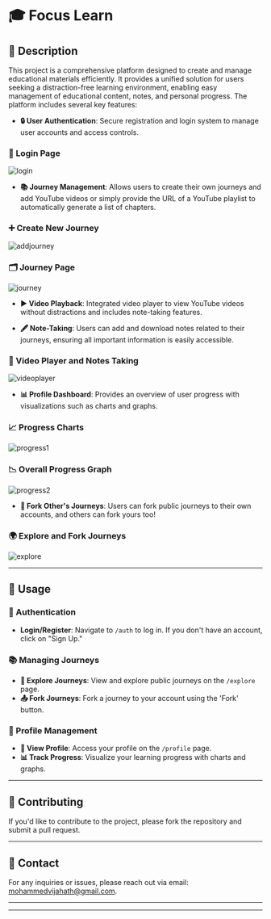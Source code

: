 # 🎓 Focus Learn  

## 📜 Description  

This project is a comprehensive platform designed to create and manage educational materials efficiently. It provides a unified solution for users seeking a distraction-free learning environment, enabling easy management of educational content, notes, and personal progress. The platform includes several key features:  

- **🔒 User Authentication**: Secure registration and login system to manage user accounts and access controls.  

### 🔑 Login Page  
![login](https://github.com/user-attachments/assets/63996968-5263-4c0e-97a7-8da65b994028)  

- **📚 Journey Management**: Allows users to create their own journeys and add YouTube videos or simply provide the URL of a YouTube playlist to automatically generate a list of chapters.  

### ➕ Create New Journey  
![addjourney](https://github.com/user-attachments/assets/1fa86bf3-6279-4992-99ab-651bfb77aee5)  

### 🗂️ Journey Page  
![journey](https://github.com/user-attachments/assets/854621dc-37b2-4fcf-8382-43f05f2e8bc1)  

- **▶️ Video Playback**: Integrated video player to view YouTube videos without distractions and includes note-taking features.  

- **🖋️ Note-Taking**: Users can add and download notes related to their journeys, ensuring all important information is easily accessible.  

### 🎥 Video Player and Notes Taking  
![videoplayer](https://github.com/user-attachments/assets/c7edd67b-94c1-4b58-b64c-2e206f5633b6)  

- **📊 Profile Dashboard**: Provides an overview of user progress with visualizations such as charts and graphs.  

### 📈 Progress Charts  
![progress1](https://github.com/user-attachments/assets/acf2cac1-5646-4c92-81dc-5bb2c9f87374)  

### 📉 Overall Progress Graph  
![progress2](https://github.com/user-attachments/assets/3de80d6c-0f56-4357-b2f6-225300589788)  

- **🔗 Fork Other's Journeys**: Users can fork public journeys to their own accounts, and others can fork yours too!  

### 🌍 Explore and Fork Journeys  
![explore](https://github.com/user-attachments/assets/20dae475-5b15-43c3-b10c-efa0509c24f8)  

---

## 🤝 Usage  

### 🔐 Authentication  

- **Login/Register**: Navigate to `/auth` to log in. If you don't have an account, click on "Sign Up."  

### 📚 Managing Journeys  

- **🌟 Explore Journeys**: View and explore public journeys on the `/explore` page.  
- **📤 Fork Journeys**: Fork a journey to your account using the 'Fork' button.  

### 👤 Profile Management  

- **👀 View Profile**: Access your profile on the `/profile` page.  
- **📊 Track Progress**: Visualize your learning progress with charts and graphs.  

---

## 🤞 Contributing  

If you'd like to contribute to the project, please fork the repository and submit a pull request.  

---

## 📧 Contact  

For any inquiries or issues, please reach out via email: [mohammedvijahath@gmail.com](mailto:mohammedvijahath@gmail.com).  

---

---
